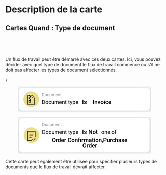 # Description de la carte

## **Cartes Quand : Type de document**



<figure><img src="https://lh7-us.googleusercontent.com/Vb3nEDgmp9WAd8060aW6nWlu3D8Yo5KPXl7nmTE07OERu4JgBuEyZ-wQURt1RZkQbwujpQw13-ETDK4ZYP536AEEfdKMGdgnlvfWaAoQFwHiwKEU_k_cCRBxEmIIizmlR0gfal8jXdnYiJZBIHvo6wg" alt=""><figcaption></figcaption></figure>

<figure><img src="https://lh7-us.googleusercontent.com/8Pt-riQL3WjD0KiWKQhHIEYfnsvTRWcLkNcAReJVEf5ESegVWxLfkxhq9myJv_uzlnbnSFZ9Q32-1EIb0GIFQyC5TylOFBl3x0PMJz3w1N5EUbwZEl5xfRkB3M1jMRZvQ61tqTwdFPL8dsSE6NYlmEU" alt=""><figcaption></figcaption></figure>

Un flux de travail peut être démarré avec ces deux cartes. Ici, vous pouvez décider avec quel type de document le flux de travail commence ou s'il ne doit pas affecter les types de document sélectionnés.

\


<figure><img src="../../../.gitbook/assets/image (19).png" alt=""><figcaption></figcaption></figure>

<figure><img src="../../../.gitbook/assets/image (20).png" alt=""><figcaption></figcaption></figure>

Cette carte peut également être utilisée pour spécifier plusieurs types de documents que le flux de travail devrait affecter.
